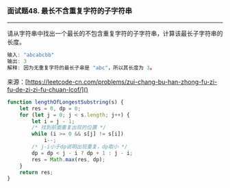 ### 面试题48. 最长不含重复字符的子字符串
---
请从字符串中找出一个最长的不包含重复字符的子字符串，计算该最长子字符串的长度。
```javascript
输入: "abcabcbb"
输出: 3 
解释: 因为无重复字符的最长子串是 "abc"，所以其长度为 3。
```
来源：[https://leetcode-cn.com/problems/zui-chang-bu-han-zhong-fu-zi-fu-de-zi-zi-fu-chuan-lcof/]()
```javascript
function lengthOfLongestSubstring(s) {
    let res = 0, dp = 0;
    for (let j = 0; j < s.length; j++) {
        let i = j - 1;
        /* 找到前面重复出现的位置 */
        while (i >= 0 && s[j] != s[i])
            i--;
        /* j-i小于dp说明出现重复，dp取小 */
        dp = dp < j - i ? dp + 1 : j - i;
        res = Math.max(res, dp);
    }
    return res;
}
```